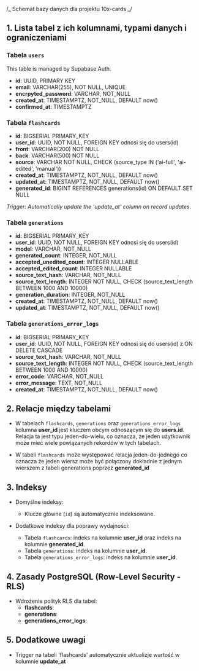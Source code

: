 /_ Schemat bazy danych dla projektu 10x-cards _/

## 1. Lista tabel z ich kolumnami, typami danych i ograniczeniami

### Tabela `users`

This table is managed by Supabase Auth.

- **id**: UUID, PRIMARY KEY
- **email**: VARCHAR(255), NOT NULL, UNIQUE
- **encrpyted_password**: VARCHAR, NOT_NULL
- **created_at**: TIMESTAMPTZ, NOT_NULL, DEFAULT now()
- **confirmed_at**: TIMESTAMPTZ

### Tabela `flashcards`

- **id**: BIGSERIAL PRIMARY_KEY
- **user_id**: UUID, NOT NULL, FOREIGN KEY odnosi się do users(id)
- **front**: VARCHAR(200) NOT NULL
- **back**: VARCHAR(500) NOT NULL
- **source**: VARCHAR NOT NULL, CHECK (source_type IN ('ai-full', 'ai-edited', 'manual'))
- **created_at**: TIMESTAMPTZ, NOT_NULL, DEFAULT now()
- **updated_at**: TIMESTAMPTZ, NOT_NULL, DEFAULT now()
- **generated_id**: BIGINT REFERENCES generations(id) ON DEFAULT SET NULL

_Trigger: Automatically update the 'update_at' column on record updates._

### Tabela `generations`

- **id**: BIGSERIAL PRIMARY_KEY
- **user_id**: UUID, NOT NULL, FOREIGN KEY odnosi się do users(id)
- **model**: VARCHAR, NOT_NULL
- **generated_count**: INTEGER, NOT_NULL
- **accepted_unedited_count**: INTEGER NULLABLE
- **accepted_edited_count**: INTEGER NULLABLE
- **source_text_hash**: VARCHAR, NOT_NULL
- **source_text_length**: INTEGER NOT NULL, CHECK (source_text_length BETWEEN 1000 AND 10000)
- **generation_duration**: INTEGER, NOT_NULL
- **created_at**: TIMESTAMPTZ, NOT_NULL, DEFAULT now()
- **updated_at**: TIMESTAMPTZ, NOT_NULL, DEFAULT now()

### Tabela `generations_error_logs`

- **id**: BIGSERIAL PRIMARY_KEY
- **user_id**: UUID, NOT NULL, FOREIGN KEY odnosi się do users(id) z ON DELETE CASCADE
- **source_text_hash**: VARCHAR, NOT_NULL
- **source_text_length**: INTEGER NOT NULL, CHECK (source_text_length BETWEEN 1000 AND 10000)
- **error_code**: VARCHAR, NOT_NULL
- **error_message**: TEXT, NOT_NULL
- **created_at**: TIMESTAMPTZ, NOT_NULL, DEFAULT now()

## 2. Relacje między tabelami

- W tabelach `flashcards`, `generations` oraz `generations_error_logs` kolumna **user_id** jest kluczem obcym odnoszącym się do **users.id**. Relacja ta jest typu jeden-do-wielu, co oznacza, że jeden użytkownik może mieć wiele powiązanych rekordów w tych tabelach.

- W tabeli `flashcards` może występować relacja jeden-do-jednego co oznacza że jeden wiersz może być połączony dokładnie z jednym wierszem z tabeli generations poprzez **generated_id**

## 3. Indeksy

- Domyślne indeksy:

  - Klucze główne (`id`) są automatycznie indeksowane.

- Dodatkowe indeksy dla poprawy wydajności:
  - Tabela `flashcards`: indeks na kolumnie **user_id** oraz indeks na kolumnie **generated_id**.
  - Tabela `generations`: indeks na kolumnie **user_id**.
  - Tabela `generations_error_logs`: indeks na kolumnie **user_id**.

## 4. Zasady PostgreSQL (Row-Level Security - RLS)

- Wdrożenie polityk RLS dla tabel:
  - **flashcards**:
  - **generations**:
  - **generations_error_logs**:

## 5. Dodatkowe uwagi

- Trigger na tabeli 'flashcards' automatycznie aktualizje wartość w kolumnie **update_at**
